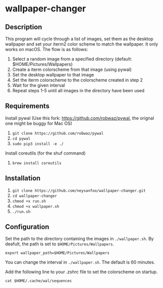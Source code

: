 # wallpaper-changer

## Description
This program will cycle through a list of images, set them as the desktop wallpaper and set your iterm2 color scheme to match the wallpaper. It only works on macOS.
The flow is as follows:
1. Select a random image from a specified directory (default: $HOME/Pictures/Wallpapers)
2. Create a iterm colorscheme from that image (using pywal)
3. Set the desktop wallpaper to that image
4. Set the iterm colorscheme to the colorscheme created in step 2
5. Wait for the given interval
6. Repeat steps 1-5 until all images in the directory have been used

## Requirements
Install pywal (Use this fork: https://github.com/robwaz/pywal, the orignal one might be buggy for Mac OS)
1. `git clone https://github.com/robwaz/pywal`
2. `cd pywal`
3. `sudo pip3 install -e ./`

Install coreutils (for the shuf command)
1. `brew install coreutils`

## Installation
1. `git clone https://github.com/neysanfoo/wallpaper-changer.git`
2. `cd wallpaper-changer`
3. `chmod +x run.sh`
4. `chmod +x wallpaper.sh`
5. `./run.sh`

## Configuration
Set the path to the directory containing the images in `./wallpaper.sh`.
By deafult, the path is set to `$HOME/Pictures/Wallpapers`.
```
export wallpaper_path=$HOME/Pictures/Wallpapers
```

You can change the interval in `./wallpaper.sh`. The default is 60 minutes.

Add the following line to your .zshrc file to set the colorscheme on startup.
```
cat $HOME/.cache/wal/sequences
```

